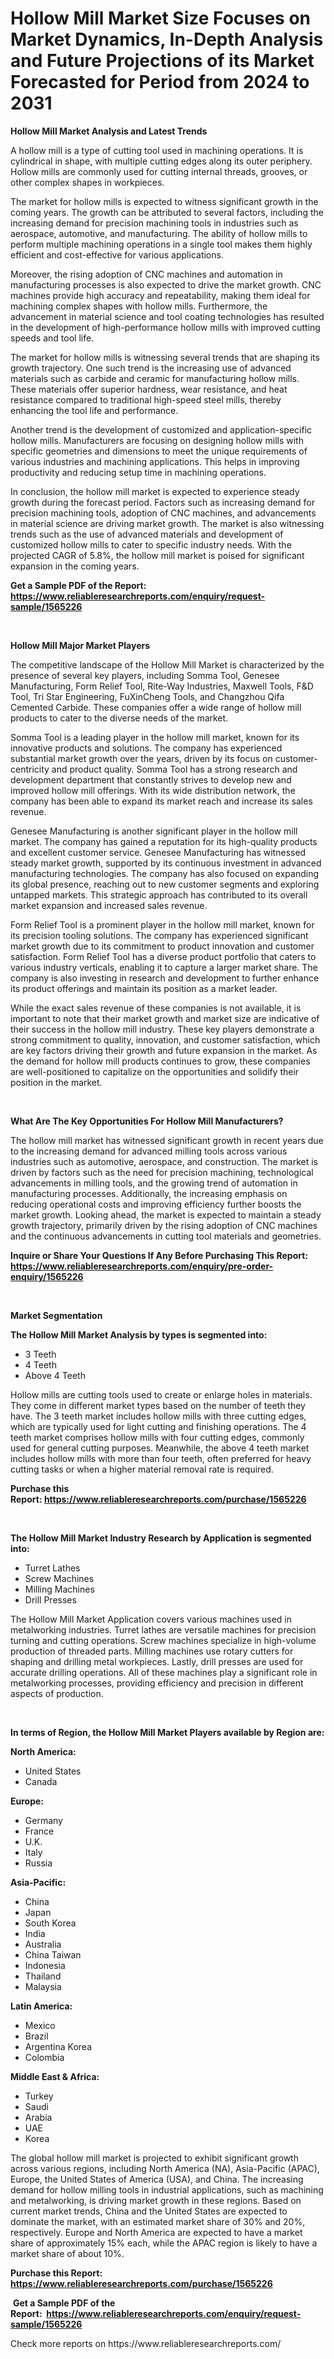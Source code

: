 <p><h1>Hollow Mill Market Size Focuses on Market Dynamics, In-Depth Analysis and Future Projections of its Market Forecasted for Period from 2024 to 2031</h1></p><p><strong>Hollow Mill Market Analysis and Latest Trends</strong></p>
<p><p>A hollow mill is a type of cutting tool used in machining operations. It is cylindrical in shape, with multiple cutting edges along its outer periphery. Hollow mills are commonly used for cutting internal threads, grooves, or other complex shapes in workpieces.</p><p>The market for hollow mills is expected to witness significant growth in the coming years. The growth can be attributed to several factors, including the increasing demand for precision machining tools in industries such as aerospace, automotive, and manufacturing. The ability of hollow mills to perform multiple machining operations in a single tool makes them highly efficient and cost-effective for various applications.</p><p>Moreover, the rising adoption of CNC machines and automation in manufacturing processes is also expected to drive the market growth. CNC machines provide high accuracy and repeatability, making them ideal for machining complex shapes with hollow mills. Furthermore, the advancement in material science and tool coating technologies has resulted in the development of high-performance hollow mills with improved cutting speeds and tool life.</p><p>The market for hollow mills is witnessing several trends that are shaping its growth trajectory. One such trend is the increasing use of advanced materials such as carbide and ceramic for manufacturing hollow mills. These materials offer superior hardness, wear resistance, and heat resistance compared to traditional high-speed steel mills, thereby enhancing the tool life and performance.</p><p>Another trend is the development of customized and application-specific hollow mills. Manufacturers are focusing on designing hollow mills with specific geometries and dimensions to meet the unique requirements of various industries and machining applications. This helps in improving productivity and reducing setup time in machining operations.</p><p>In conclusion, the hollow mill market is expected to experience steady growth during the forecast period. Factors such as increasing demand for precision machining tools, adoption of CNC machines, and advancements in material science are driving market growth. The market is also witnessing trends such as the use of advanced materials and development of customized hollow mills to cater to specific industry needs. With the projected CAGR of 5.8%, the hollow mill market is poised for significant expansion in the coming years.</p></p>
<p><strong>Get a Sample PDF of the Report:&nbsp; <a href="https://www.reliableresearchreports.com/enquiry/request-sample/1565226">https://www.reliableresearchreports.com/enquiry/request-sample/1565226</a></strong></p>
<p>&nbsp;</p>
<p><strong>Hollow Mill Major Market Players</strong></p>
<p><p>The competitive landscape of the Hollow Mill Market is characterized by the presence of several key players, including Somma Tool, Genesee Manufacturing, Form Relief Tool, Rite-Way Industries, Maxwell Tools, F&D Tool, Tri Star Engineering, FuXinCheng Tools, and Changzhou Qifa Cemented Carbide. These companies offer a wide range of hollow mill products to cater to the diverse needs of the market.</p><p>Somma Tool is a leading player in the hollow mill market, known for its innovative products and solutions. The company has experienced substantial market growth over the years, driven by its focus on customer-centricity and product quality. Somma Tool has a strong research and development department that constantly strives to develop new and improved hollow mill offerings. With its wide distribution network, the company has been able to expand its market reach and increase its sales revenue.</p><p>Genesee Manufacturing is another significant player in the hollow mill market. The company has gained a reputation for its high-quality products and excellent customer service. Genesee Manufacturing has witnessed steady market growth, supported by its continuous investment in advanced manufacturing technologies. The company has also focused on expanding its global presence, reaching out to new customer segments and exploring untapped markets. This strategic approach has contributed to its overall market expansion and increased sales revenue.</p><p>Form Relief Tool is a prominent player in the hollow mill market, known for its precision tooling solutions. The company has experienced significant market growth due to its commitment to product innovation and customer satisfaction. Form Relief Tool has a diverse product portfolio that caters to various industry verticals, enabling it to capture a larger market share. The company is also investing in research and development to further enhance its product offerings and maintain its position as a market leader.</p><p>While the exact sales revenue of these companies is not available, it is important to note that their market growth and market size are indicative of their success in the hollow mill industry. These key players demonstrate a strong commitment to quality, innovation, and customer satisfaction, which are key factors driving their growth and future expansion in the market. As the demand for hollow mill products continues to grow, these companies are well-positioned to capitalize on the opportunities and solidify their position in the market.</p></p>
<p>&nbsp;</p>
<p><strong>What Are The Key Opportunities For Hollow Mill Manufacturers?</strong></p>
<p><p>The hollow mill market has witnessed significant growth in recent years due to the increasing demand for advanced milling tools across various industries such as automotive, aerospace, and construction. The market is driven by factors such as the need for precision machining, technological advancements in milling tools, and the growing trend of automation in manufacturing processes. Additionally, the increasing emphasis on reducing operational costs and improving efficiency further boosts the market growth. Looking ahead, the market is expected to maintain a steady growth trajectory, primarily driven by the rising adoption of CNC machines and the continuous advancements in cutting tool materials and geometries.</p></p>
<p><strong>Inquire or Share Your Questions If Any Before Purchasing This Report: <a href="https://www.reliableresearchreports.com/enquiry/pre-order-enquiry/1565226">https://www.reliableresearchreports.com/enquiry/pre-order-enquiry/1565226</a></strong></p>
<p>&nbsp;</p>
<p><strong>Market Segmentation</strong></p>
<p><strong>The Hollow Mill Market Analysis by types is segmented into:</strong></p>
<p><ul><li>3 Teeth</li><li>4 Teeth</li><li>Above 4 Teeth</li></ul></p>
<p><p>Hollow mills are cutting tools used to create or enlarge holes in materials. They come in different market types based on the number of teeth they have. The 3 teeth market includes hollow mills with three cutting edges, which are typically used for light cutting and finishing operations. The 4 teeth market comprises hollow mills with four cutting edges, commonly used for general cutting purposes. Meanwhile, the above 4 teeth market includes hollow mills with more than four teeth, often preferred for heavy cutting tasks or when a higher material removal rate is required.</p></p>
<p><strong>Purchase this Report:&nbsp;<a href="https://www.reliableresearchreports.com/purchase/1565226">https://www.reliableresearchreports.com/purchase/1565226</a></strong></p>
<p>&nbsp;</p>
<p><strong>The Hollow Mill Market Industry Research by Application is segmented into:</strong></p>
<p><ul><li>Turret Lathes</li><li>Screw Machines</li><li>Milling Machines</li><li>Drill Presses</li></ul></p>
<p><p>The Hollow Mill Market Application covers various machines used in metalworking industries. Turret lathes are versatile machines for precision turning and cutting operations. Screw machines specialize in high-volume production of threaded parts. Milling machines use rotary cutters for shaping and drilling metal workpieces. Lastly, drill presses are used for accurate drilling operations. All of these machines play a significant role in metalworking processes, providing efficiency and precision in different aspects of production.</p></p>
<p>&nbsp;</p>
<p><strong>In terms of Region, the Hollow Mill Market Players available by Region are:</strong></p>
<p>
    <p> <strong> North America: </strong>
        <ul>
            <li>United States</li>
            <li>Canada</li>
        </ul>
        </p> 
    <p> <strong> Europe: </strong>
        <ul>
            <li>Germany</li>
            <li>France</li>
            <li>U.K.</li>
            <li>Italy</li>
            <li>Russia</li>
        </ul>
        </p> 
    <p> <strong> Asia-Pacific: </strong>
        <ul>
            <li>China</li>
            <li>Japan</li>
            <li>South Korea</li>
            <li>India</li>
            <li>Australia</li>
            <li>China Taiwan</li>
            <li>Indonesia</li>
            <li>Thailand</li>
            <li>Malaysia</li>
        </ul>
        </p> 
    <p> <strong> Latin America: </strong>
        <ul>
            <li>Mexico</li>
            <li>Brazil</li>
            <li>Argentina Korea</li>
            <li>Colombia</li>
        </ul>
        </p> 
    <p> <strong> Middle East & Africa: </strong>
        <ul>
            <li>Turkey</li>
            <li>Saudi</li>
            <li>Arabia</li>
            <li>UAE</li>
            <li>Korea</li>
        </ul>
    </p>
    </p>
<p><p>The global hollow mill market is projected to exhibit significant growth across various regions, including North America (NA), Asia-Pacific (APAC), Europe, the United States of America (USA), and China. The increasing demand for hollow milling tools in industrial applications, such as machining and metalworking, is driving market growth in these regions. Based on current market trends, China and the United States are expected to dominate the market, with an estimated market share of 30% and 20%, respectively. Europe and North America are expected to have a market share of approximately 15% each, while the APAC region is likely to have a market share of about 10%.</p></p>
<p><strong>Purchase this Report: <a href="https://www.reliableresearchreports.com/purchase/1565226">https://www.reliableresearchreports.com/purchase/1565226</a></strong></p>
<p>&nbsp;<strong>Get a Sample PDF of the Report:&nbsp;&nbsp;<a href="https://www.reliableresearchreports.com/enquiry/request-sample/1565226">https://www.reliableresearchreports.com/enquiry/request-sample/1565226</a></strong></p>
<p><strong></strong></p>
<p>Check more reports on https://www.reliableresearchreports.com/</p>
